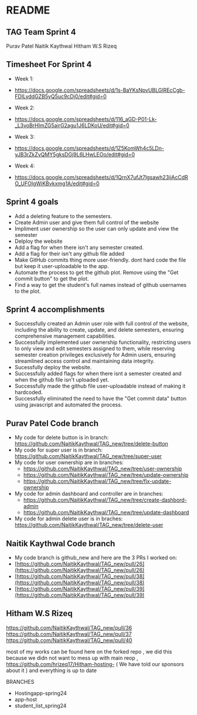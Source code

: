 # README

## TAG Team Sprint 4
Purav Patel
Naitik Kaythwal
Hitham W.S Rizeq

## Timesheet For Sprint 4
* Week 1:
* https://docs.google.com/spreadsheets/d/1s-BaYKsNpvUBLGlREcCgb-FDILyddGZB5yQ5uc9cDj0/edit#gid=0

* Week 2:
* https://docs.google.com/spreadsheets/d/116_aGD-P01-Lk-_L3voBrHImZG5ajrG2agu1J6LDKoU/edit#gid=0

* Week 3:
* https://docs.google.com/spreadsheets/d/1Z5KomWh4c5LDn-yJB3rZkZyQMY5gksDGj9L6LHwLEOo/edit#gid=0

* Week 4:
* https://docs.google.com/spreadsheets/d/1QrnX7ufJt7lgsawh23ijAcCdRO_UFOIgWiKBvkxmg1A/edit#gid=0


## Sprint 4 goals
* Add a deleting feature to the semesters.
* Create Admin user and give them full control of the website
* Impliment user ownership so the user can only update and view the semester
* Delploy the website
* Add a flag for when there isn't any semester created.
* Add a flag for their isn't any github file added
* Make GitHub commits thing more user-friendly. dont hard code the file but keep it user-uploadable to the app. 
* Automate the process to get the github plot. Remove using the "Get commit button" to get the plot.
* Find a way to get the student's full names instead of github usernames to the plot.
  


## Sprint 4 accomplishments
* Successfully created an Admin user role with full control of the website, including the ability to create, update, and delete semesters, ensuring comprehensive management capabilities.
* Successfully implemented user ownership functionality, restricting users to only view and edit semesters assigned to them, while reserving semester creation privileges exclusively for Admin users, ensuring streamlined access control and maintaining data integrity.
* Sucessfully deploy the website.
* Successfully added flags for when there isnt a semester created and when the github file isn't uploaded yet.
* Successfully made the github file user-uploadable instead of making it hardcoded.
* Successfully eliminated the need to have the "Get commit data" button using javascript and automated the process.


## Purav Patel Code branch
* My code for delete button is in branch: https://github.com/NaitikKaythwal/TAG_new/tree/delete-button
* My code for super user is in branch: https://github.com/NaitikKaythwal/TAG_new/tree/super-user
* My code for user ownership are in branches:
  - https://github.com/NaitikKaythwal/TAG_new/tree/user-ownership
  - https://github.com/NaitikKaythwal/TAG_new/tree/update-ownership
  - https://github.com/NaitikKaythwal/TAG_new/tree/fix-update-ownership
* My code for admin dashboard and controller are in branches:
  - https://github.com/NaitikKaythwal/TAG_new/tree/create-dashbord-admin
  - https://github.com/NaitikKaythwal/TAG_new/tree/update-dashboard
* My code for admin delete user is in braches: https://github.com/NaitikKaythwal/TAG_new/tree/delete-user


## Naitik Kaythwal Code branch
* My code branch is github_new and here are the 3 PRs I worked on:
* [https://github.com/NaitikKaythwal/TAG_new/pull/26](https://github.com/NaitikKaythwal/TAG_new/pull/26)
* [https://github.com/NaitikKaythwal/TAG_new/pull/38](https://github.com/NaitikKaythwal/TAG_new/pull/38)
* [https://github.com/NaitikKaythwal/TAG_new/pull/39](https://github.com/NaitikKaythwal/TAG_new/pull/39)

## Hitham W.S Rizeq 
https://github.com/NaitikKaythwal/TAG_new/pull/36
https://github.com/NaitikKaythwal/TAG_new/pull/37
https://github.com/NaitikKaythwal/TAG_new/pull/40

most of my works can be found here on the forked repo , we did this because we didn not want to mess up with main reop , https://github.com/hrizeq17/Hitham-hosting-
( We have told our sponsors about it )  and everything is up to date 

BRANCHES 
- Hostingapp-spring24
- app-host
- student_list_spring24


  
